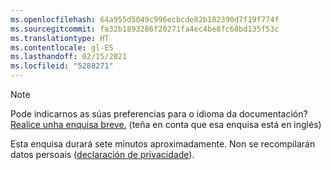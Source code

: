 ```yaml
---
ms.openlocfilehash: 64a955d5049c996ecbcde82b182390d7f19f774f
ms.sourcegitcommit: fa32b1893286f20271fa4ec4be8fc68bd135f53c
ms.translationtype: HT
ms.contentlocale: gl-ES
ms.lasthandoff: 02/15/2021
ms.locfileid: "5288271"
---
```

> [!NOTE]
>Pode indicarnos as súas preferencias para o idioma da documentación? [Realice unha enquisa breve.](https://aka.ms/BAG_Docs_Language_Survey) (teña en conta que esa enquisa está en inglés)
>
>Esta enquisa durará sete minutos aproximadamente. Non se recompilarán datos persoais ([declaración de privacidade](https://go.microsoft.com/fwlink/?LinkId=521839)).
